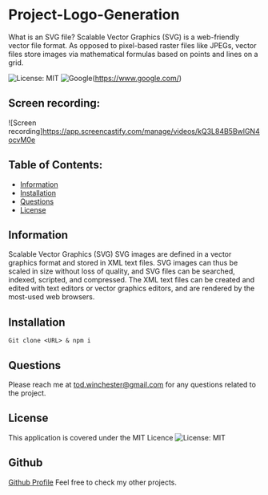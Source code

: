 # Project-Logo-Generation
What is an SVG file? Scalable Vector Graphics (SVG) is a web-friendly vector file format. As opposed to pixel-based raster files like JPEGs, vector files store images via mathematical formulas based on points and lines on a grid.

![License: MIT](https://custom-icon-badges.demolab.com/badge/license-MIT-yellowgreen.svg?logo=law)
![Google](https://custom-icon-badges.demolab.com/badge/Google-grey?logo=google&logoColor=red)(https://www.google.com/)



## Screen recording:
![Screen recording]https://app.screencastify.com/manage/videos/kQ3L84B5BwlGN4ocvM0e

## Table of Contents:

- [Information](#information)
- [Installation](#installation)
- [Questions](#questions)
- [License](#license)


## Information

Scalable Vector Graphics (SVG)
SVG images are defined in a vector graphics format and stored in XML text files. SVG images can thus be scaled in size without loss of quality, and SVG files can be searched, indexed, scripted, and compressed. The XML text files can be created and edited with text editors or vector graphics editors, and are rendered by the most-used web browsers.

## Installation
    Git clone <URL> & npm i

## Questions
  Please reach me at tod.winchester@gmail.com for any questions related to the project.

## License
This application is covered under the MIT Licence
![License: MIT](https://custom-icon-badges.demolab.com/badge/license-MIT-yellowgreen.svg?logo=law)


## Github
[Github Profile](https://github.com/Chesster14)
Feel free to check my other projects.